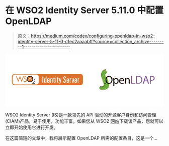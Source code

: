 # 在 WSO2 Identity Server 5.11.0 中配置 OpenLDAP

> 原文：<https://medium.com/codex/configuring-openldap-in-wso2-identity-server-5-11-0-c1ec2aaaabff?source=collection_archive---------1----------------------->

![](img/4f395b4bb750c3ce8536bea6df4b31a6.png)

WSO2 Identity Server (IS)是一款领先的 API 驱动的开源客户身份和访问管理(CIAM)产品，易于使用，功能丰富。如果您从 WSO2 [网站](https://wso2.com/identity-server/)下载该产品，您就可以立即开始使用它进行开发。

在这篇简短的文章中，我将展示配置 OpenLDAP 所需的配置条目，这是一个…